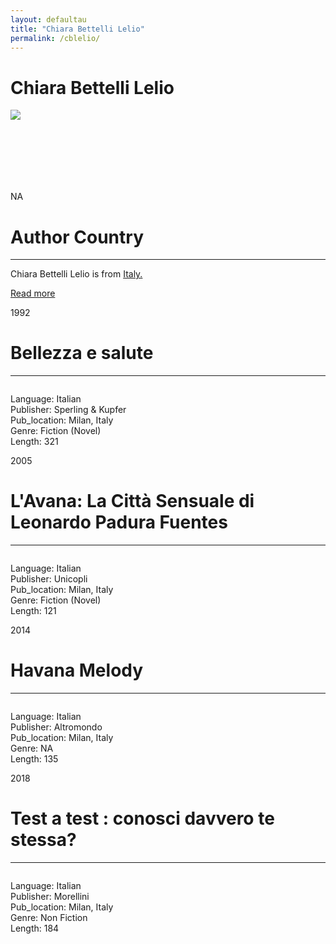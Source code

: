 ```yaml
---
layout: defaultau
title: "Chiara Bettelli Lelio"
permalink: /cblelio/
---
```

<!-- partial:index.partial.html -->
<div class="content">
    <h1>Chiara Bettelli Lelio</h1>
    <div class="quote">
        <div><img src="NA" class="logo"></div>
    </div>
    <div class="timeline">
        <div style="padding-bottom:100px;"></div>
        <div class="block">
            <div class="date right"><p class="right"> NA </p></div>
            <div class="dot"></div>
            <div class="left first">
            <div class="author_country">
                <h1>Author Country</h1><hr>
          <div class="aclocation">   <p>Chiara Bettelli Lelio is from <a href="{{ site.baseurl }}/20">Italy.</a></p></div>
                <div class="acreadmore"><a href="#" target="_blank">Read more</a></div>
            </div>
            </div>
        </div>
        <div class="block">
            <div class="date left"><p class="left">1992</p></div>
            <div class="dot"></div>
            <div class="right hide">
                <h1>Bellezza e salute</h1><hr>
                <p><img src=""></p>
                <p>Language: Italian<br/>
                Publisher: Sperling & Kupfer<br/>
                Pub_location: Milan, Italy<br/>
                Genre: Fiction (Novel)<br/>
                Length: 321</p>
            </div>
        </div>
        <div class="block">
            <div class="date right"><p class="right"></p>2005</div>
            <div class="dot"></div>
            <div class="left hide">
                <h1>L'Avana: La Città Sensuale di Leonardo Padura Fuentes</h1><hr>
                <p><img src=""></p>
                <p>
                Language: Italian<br/>
                Publisher: Unicopli<br/>
                Pub_location: Milan, Italy<br/>
                Genre: Fiction (Novel)<br/>
                Length: 121</p>
            </div>
        </div>
        <div class="block">
            <div class="date left"><p class="left">2014</p></div>
            <div class="dot"></div>
            <div class="right hide">
                <h1>Havana Melody</h1><hr>
                <p><img src=""></p>
                <p>Language: Italian<br/>
                Publisher: Altromondo<br/>
                Pub_location: Milan, Italy<br/>
                Genre: NA<br/>
                Length: 135</p>
            </div>
        </div>
        <div class="block">
            <div class="date right"><p class="right">2018</p></div>
            <div class="dot"></div>
            <div class="left hide">
                <h1>Test a test : conosci davvero te stessa?</h1><hr>
                <p><img src=""></p>
                <p>Language: Italian<br/>
                Publisher: Morellini<br/>
                Pub_location: Milan, Italy<br/>
                Genre: Non Fiction<br/>
                Length: 184</p>
            </div>
        </div>
</div>
  <!-- partial -->
<script src='https://cdnjs.cloudflare.com/ajax/libs/jquery/3.1.1/jquery.min.js'></script><script  src="{{ site.baseurl }}/assets/js/authorscript.js"></script>
